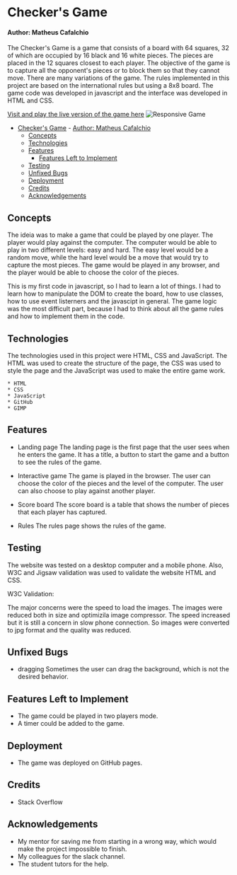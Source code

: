 # Checker's Game

#### Author: Matheus Cafalchio

The Checker's Game is a game that consists of a board with 64 squares, 32 of which are occupied by 16 black and 16 white pieces. The pieces are placed in the 12 squares closest to each player. The objective of the game is to capture all the opponent's pieces or to block them so that they cannot move. There are many variations of the game. The rules implemented in this project are based on the international rules but using a 8x8 board.
The game code was developed in javascript and the interface was developed in HTML and CSS.

<a href="https://cafalchio.github.io/checkers_game/" rel="nofolow">Visit and play the live version of the game here</a>
![Responsive Game](assets/images/responsive.png)

- [Checker's Game](#checker-s-game) - [Author: Matheus Cafalchio](#author--matheus-cafalchio)
  - [Concepts](#concepts)
  - [Technologies](#technologies)
  - [Features](#features)
    - [Features Left to Implement](#features-left-to-implement)
  - [Testing](#testing)
  - [Unfixed Bugs](#unfixed-bugs)
  - [Deployment](#deployment)
  - [Credits](#credits)
  - [Acknowledgements](#acknowledgements)

## Concepts

The ideia was to make a game that could be played by one player. The player would play against the computer. The computer would be able to play in two different levels: easy and hard. The easy level would be a random move, while the hard level would be a move that would try to capture the most pieces. The game would be played in any browser, and the player would be able to choose the color of the pieces.

This is my first code in javascript, so I had to learn a lot of things. I had to learn how to manipulate the DOM to create the board, how to use classes, how to use event listerners and the javascipt in general. The game logic was the most difficult part, because I had to think about all the game rules and how to implement them in the code.

## Technologies

The technologies used in this project were HTML, CSS and JavaScript. The HTML was used to create the structure of the page, the CSS was used to style the page and the JavaScript was used to make the entire game work.

    * HTML
    * CSS
    * JavaScript
    * GitHub
    * GIMP

## Features

- Landing page
  The landing page is the first page that the user sees when he enters the game. It has a title, a button to start the game and a button to see the rules of the game.

<!-- add image of each feature -->

- Interactive game
  The game is played in the browser. The user can choose the color of the pieces and the level of the computer. The user can also choose to play against another player.

- Score board
  The score board is a table that shows the number of pieces that each player has captured.

- Rules
  The rules page shows the rules of the game.

## Testing

The website was tested on a desktop computer and a mobile phone.
Also, W3C and Jigsaw validation was used to validate the website HTML and CSS.

W3C Validation:

<!-- ![W3C](assets/images/readme/W3C.png)

Jigsaw Validation:

![Jigsaw](assets/images/readme/jigsaw.png)

Lighhouse mobile and desktop testing:

![LightHouse Mobile](assets/images/readme/light_mobile.png)

![LightHouse Desktop](assets/images/readme/light_desktop.png) -->

The major concerns were the speed to load the images. The images were reduced both in size and optimizila image compressor. The speed increased but it is still a concern in slow phone connection.
So images were converted to jpg format and the quality was reduced.

## Unfixed Bugs

- dragging
  Sometimes the user can drag the background, which is not the desired behavior.

## Features Left to Implement

- The game could be played in two players mode.
- A timer could be added to the game.

## Deployment

- The game was deployed on GitHub pages.

## Credits

- Stack Overflow

## Acknowledgements

- My mentor for saving me from starting in a wrong way, which would make the project impossible to finish.
- My colleagues for the slack channel.
- The student tutors for the help.
